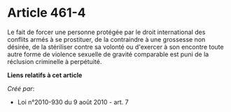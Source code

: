 # Article 461-4

Le fait de forcer une personne protégée par le droit international des conflits armés à se prostituer, de la contraindre à
une grossesse non désirée, de la stériliser contre sa volonté ou d'exercer à son encontre toute autre forme de violence
sexuelle de gravité comparable est puni de la réclusion criminelle à perpétuité.

**Liens relatifs à cet article**

_Créé par_:

  - Loi n°2010-930 du 9 août 2010 - art. 7
